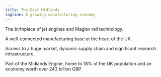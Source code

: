 ```yaml
---
title: The East Midlands
tagline: A growing manufacturing economy
---
```

The birthplace of jet engines and Maglev rail technology.


A well-connected manufacturing base at the heart of the UK.


Access to a huge market, dynamic supply chain and significant research infrastructure. 


Part of the Midlands Engine, home to 18% of the UK population and an economy worth over 243 billion GBP.